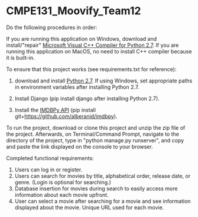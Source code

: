 # CMPE131_Moovify_Team12

Do the following procedures in order:

If you are running this application on Windows, download and install/"repair" [Microsoft Visual C++ Compiler for Python 2.7](https://www.microsoft.com/en-us/download/details.aspx?id=44266). If you are running this application on MacOS, no need to install C++ compiler because it is built-in.

To ensure that this project works (see requirements.txt for reference): 
1. download and install [Python 2.7](https://www.python.org/downloads/release/python-2713/). If using Windows, set appropriate paths in environment variables after installing Python 2.7.

2. Install Django (pip install django after installing Python 2.7).

3. Install the [IMDBPy API](https://github.com/alberanid/imdbpy) (pip install git+https://github.com/alberanid/imdbpy).

To run the project, download or clone this project and unzip the zip file of the project. Afterwards, on Terminal/Command Prompt, navigate to the directory of the project, type in "python manage.py runserver", and copy and paste the link displayed on the console to your browser.

Completed functional requirements:
1. Users can log in or register.
2. Users can search for movies by title, alphabetical order, release date, or genre. (Login is optional for searching.)
3. Database insertion for movies during search to easily access more information about each movie upfront. 
4. User can select a movie after searching for a movie and see information displayed about the movie. Unique URL used for each movie.
